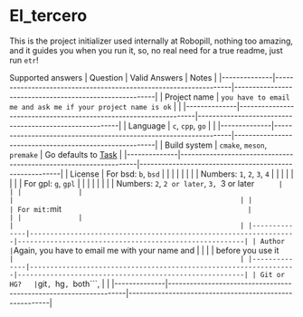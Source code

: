 # El_tercero

This is the project initializer used internally at Robopill,
 nothing too amazing,
 and it guides you when you run it, so, no real
 need for a true readme, just run ```etr```!

 Supported answers
| Question     | Valid Answers                                                    | Notes                                                  |
|--------------|------------------------------------------------------------------|--------------------------------------------------------|
| Project name | ```you have to email me and ask me if your project name is ok``` |                                                        |
|--------------|------------------------------------------------------------------|--------------------------------------------------------|
| Language     | ```c```, ```cpp```, ```go```                                     |                                                        |
|--------------|------------------------------------------------------------------|--------------------------------------------------------|
| Build system | ```cmake```, ```meson```, ```premake```                          | Go defaults to [Task](https://github.com/go-task/task) |
|--------------|------------------------------------------------------------------|--------------------------------------------------------|
| License      | For bsd: ```b```, ```bsd```                                      |                                                        |
|              |                                                                  |                                                        |
|              | Numbers: ```1```, ```2```, ```3```, ```4```                      |                                                        |
|              |                                                                  |                                                        |
|              | For gpl: ```g```, ```gpl```                                      |                                                        |
|              |                                                                  |                                                        |
|              | Numbers: ```2```, ```2 or later```, ```3, ```3 or later```       |                                                        |
|              |                                                                  |                                                        |
|              | For mit: ```mit```                                               |                                                        |
|              |                                                                  |                                                        |
|--------------|------------------------------------------------------------------|--------------------------------------------------------|
| Author       | ```Again, you have to email me with your name and                |                                                        |
|              | before you use it ```                                            |                                                        |
|--------------|------------------------------------------------------------------|--------------------------------------------------------|
| Git or HG?   | ```git```, ```hg```, ```both```,                                 |                                                        |
|--------------|------------------------------------------------------------------|--------------------------------------------------------|
